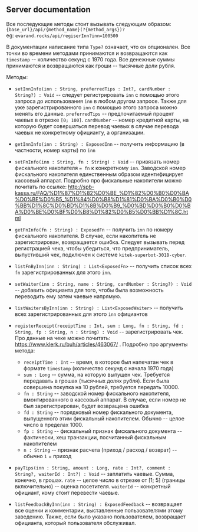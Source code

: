 ## Server documentation

Все последующие методы стоит вызывать следующим образом: `{base_url}/api/{method_name}(?{method_args})?` \
eg: `evarand.rocks/api/regiserInn?inn=100500`

В документации написание типа `Type?` означает, что он опционален. Все точки во времени методами принимаются и возвращаются как 
`timestamp` -- количество секунд с 1970 года. Все денежные суммы принимаются и возвращаются как гроши -- тысячные доли рубля.

Методы:

* `setInnInfo(inn : String, preferredTips : Int?, cardNumber : String?) : Void` -- следует регистрировать `inn` с помощью этого запроса до использования `inn` в любом другом запросе. 
Также для уже зарегистрированного `inn` с помощью этого запроса можно менять его данные.
`preferredTips` -- предпочитаемый процент чаевых в отрезке `[0; 100]`. `cardNumber` -- номер кредитной карты, на которую будет совершаться перевод чаевых
в случае перевода чаевых не конкретному официанту, а организации.

* `getInnInfo(inn : String) : ExposedInn` -- получить информацию (в частности, номер карты) по `inn`

* `setFnInfo(inn : String, fn : String) : Void` -- привязать номер фискального накопителя `= fn` к конкретному `inn`. 
Заводской номер фискального накопителя единственным образом идентифицирует кассовый аппарат.
Подробно про фискальные накопители можно почитать по ссылке: http://spb-kassa.ru/FAQ/%D1%87%D1%82%D0%BE_%D1%82%D0%B0%D0%BA%D0%BE%D0%B5_%D1%84%D0%B8%D1%81%D0%BA%D0%B0%D0%BB%D1%8C%D0%BD%D1%8B%D0%B9_%D0%BD%D0%B0%D0%BA%D0%BE%D0%BF%D0%B8%D1%82%D0%B5%D0%BB%D1%8C.html

* `getFnInfo(fn : String) : ExposedFn` -- получить `inn` по номеру фискального накопителя. В случае, если накопитель не зарегистрирован,
возвращается ошибка. Следует вызывать перед регистрацией чека, чтобы убедиться, что предприниматель, выпустивший чек, 
подключен к системе `kitek-superbot-3018-cyber`.

* `listFnByInn(inn : String) : List<ExposedFn>` -- получить список всех `fn` зарегистрированных для этого `inn`.

* `setWaiter(inn : String, name : String, cardNumber : String?) : Void` -- добавить официанта для того, чтобы была возможность переводить
ему затем чаевые напрямую.

* `listWaitersByInn(inn : String) : List<ExposedWaiter>` -- получить всех зарегистрированных для этого `inn` официантов

* `registerReceipt(receiptTime : Int, sum : Long, fn : String, fd : String, fp : String, n : String) : Void` -- зарегистрировать чек. 
Про данные на чеке можно почитать: https://www.klerk.ru/buh/articles/463067/ .
Подробно про аргументы метода:
  * `receiptTime : Int` -- время, в которое был напечатан чек в формате `timestamp` (количество секунд с начала 1970 года)
  * `sum : Long` -- сумма, на которую выпущен чек. Требуется передавать в грошах (тысячных долях рубля).
   Если была совершена покупка на 10 рублей, требуется передать 10000.
  * `fn : String` -- заводской номер фискального накопителя, вмонтированного в кассовый аппарат.
  В случае, если номер не был зарегистрирован, будет возвращена ошибка
  * `fd : String` -- порядковый номер фискального документа, выпущенного этим фискальный накопителем. Обычно -- целое число в пределах 1000.
  * `fp : String` -- фискальный признак фискального документа -- фактически, хеш транзакции, посчитанный фискальным накопителем
  * `n : String` -- признак расчета (приход / расход / возврат) -- обычно `1` = приход  
  
* `payTips(inn : String, amount : Long, rate : Int?, comment : String?, waiterId : Int?) : Void` -- заплатить чаевые. Сумма, конечно, в грошах.
`rate` -- целое число в отрезке от [1; 5] (границы включительно) -- оценка посетителя. `waiterId` -- конкретный официант, кому стоит перевести
чаевые. 

* `listFeedbackByInn(inn : String) : ExposedFeedback` -- возвращает все оценки и комментарии, выставленные пользователями этому заведению.
Также, если было указано пользователем, возвращает официанта, который пользователя обслуживал.
 